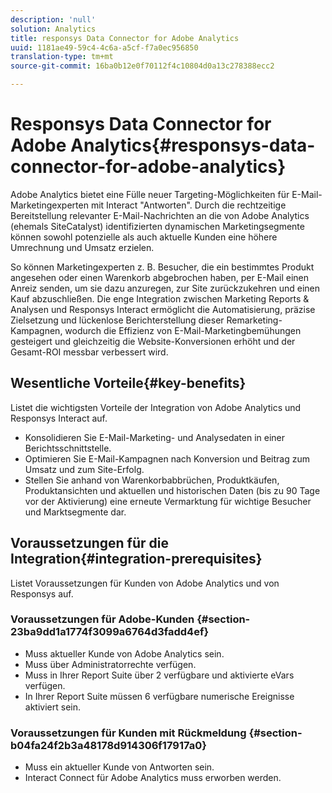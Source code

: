 ```yaml
---
description: 'null'
solution: Analytics
title: responsys Data Connector for Adobe Analytics
uuid: 1181ae49-59c4-4c6a-a5cf-f7a0ec956850
translation-type: tm+mt
source-git-commit: 16ba0b12e0f70112f4c10804d0a13c278388ecc2

---
```



# Responsys Data Connector for Adobe Analytics{#responsys-data-connector-for-adobe-analytics}

Adobe Analytics bietet eine Fülle neuer Targeting-Möglichkeiten für E-Mail-Marketingexperten mit Interact "Antworten". Durch die rechtzeitige Bereitstellung relevanter E-Mail-Nachrichten an die von Adobe Analytics (ehemals SiteCatalyst) identifizierten dynamischen Marketingsegmente können sowohl potenzielle als auch aktuelle Kunden eine höhere Umrechnung und Umsatz erzielen.

So können Marketingexperten z. B. Besucher, die ein bestimmtes Produkt angesehen oder einen Warenkorb abgebrochen haben, per E-Mail einen Anreiz senden, um sie dazu anzuregen, zur Site zurückzukehren und einen Kauf abzuschließen. Die enge Integration zwischen Marketing Reports &amp; Analysen und Responsys Interact ermöglicht die Automatisierung, präzise Zielsetzung und lückenlose Berichterstellung dieser Remarketing-Kampagnen, wodurch die Effizienz von E-Mail-Marketingbemühungen gesteigert und gleichzeitig die Website-Konversionen erhöht und der Gesamt-ROI messbar verbessert wird.

## Wesentliche Vorteile{#key-benefits}

Listet die wichtigsten Vorteile der Integration von Adobe Analytics und Responsys Interact auf.

* Konsolidieren Sie E-Mail-Marketing- und Analysedaten in einer Berichtsschnittstelle.
* Optimieren Sie E-Mail-Kampagnen nach Konversion und Beitrag zum Umsatz und zum Site-Erfolg.
* Stellen Sie anhand von Warenkorbabbrüchen, Produktkäufen, Produktansichten und aktuellen und historischen Daten (bis zu 90 Tage vor der Aktivierung) eine erneute Vermarktung für wichtige Besucher und Marktsegmente dar.

## Voraussetzungen für die Integration{#integration-prerequisites}

Listet Voraussetzungen für Kunden von Adobe Analytics und von Responsys auf.

### Voraussetzungen für Adobe-Kunden {#section-23ba9dd1a1774f3099a6764d3fadd4ef}

* Muss aktueller Kunde von Adobe Analytics sein.
* Muss über Administratorrechte verfügen.
* Muss in Ihrer Report Suite über 2 verfügbare und aktivierte eVars verfügen.
* In Ihrer Report Suite müssen 6 verfügbare numerische Ereignisse aktiviert sein.

### Voraussetzungen für Kunden mit Rückmeldung {#section-b04fa24f2b3a48178d914306f17917a0}

* Muss ein aktueller Kunde von Antworten sein.
* Interact Connect für Adobe Analytics muss erworben werden.
